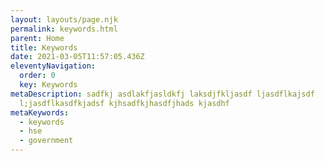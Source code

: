 ```yaml
---
layout: layouts/page.njk
permalink: keywords.html
parent: Home
title: Keywords
date: 2021-03-05T11:57:05.436Z
eleventyNavigation:
  order: 0
  key: Keywords
metaDescription: sadfkj asdlakfjasldkfj laksdjfkljasdf ljasdflkajsdf
  l;jasdflkasdfkjadsf kjhsadfkjhasdfjhads kjasdhf
metaKeywords:
  - keywords
  - hse
  - government
---
```

